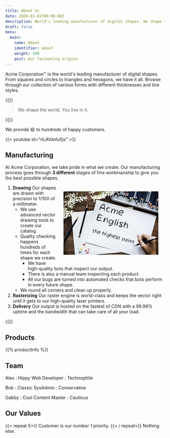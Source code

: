 ```yaml
---
title: About Us
date: 2020-01-01T00:00:00Z
description: World's leading manufacturer of digital shapes. We shape the world. You live in it.
draft: false
menu:
  main:
    name: About
    identifier: about
    weight: 100
    post: Our facinating origins
---
```


Acme Corporation&trade; is the world's leading manufacturer of digital shapes. From squares and circles to triangles and hexagons, we have it all. Browse through our collection of various forms with different thicknesses and line styles.

{{<divider>}}

> We shape the world. You live in it.

{{<divider>}}

We provide :smile: to hundreds of happy customers.

{{< youtube id="nLAVanlu5js" >}}

Manufacturing
--------------

At Acme Corporation, we take pride in what we create. Our manufacturing process goes through **3 different** stages of fine workmanship to give you the best possible shapes.

<img style="float:right; margin: 20px;" src="draw.jpg">

1. **Drawing** Our shapes are drawn with precision to 1/100 of a millimeter.
   * We use advanced vector drawing tools to create our catalog.
   * Quality checking happens hundreds of times for each shape we create.
     * We have high-quality bots that inspect our output.
     * There is also a manual team inspecting each product.
     * All our bugs are turned into automated checks that bots perform in every future shape.
   * We round all corners and clean up properly.
2. **Rasterizing** Our raster engine is world-class and keeps the vector right until it gets to our high-quality laser printers.
3. **Delivery** Our output is hosted on the fastest of CDN with a 99.99% uptime and the bandwidth that can take care of all your load.

{{<divider>}}

Products
---------

{{% productInfo %}}

Team
-----

Alex
: Hippy Web Developer
: Technophile

Bob
: Classic SysAdmin
: Conservative

Gabby
: Cool Content Master
: Cautious

Our Values
-----------
{{< repeat 5>}}
Customer is our *number 1* priority.
{{< / repeat>}}
Nothing else.
